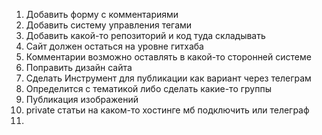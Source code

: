 1. Добавить форму с комментариями
2. Добавить систему управления тегами 
3. Добавить какой-то репозиторий и код туда складывать 
4. Сайт должен остаться на уровне гитхаба 
5. Комментарии возможно оставлять в какой-то сторонней системе
6. Поправить дизайн сайта
7. Сделать Инструмент для публикации как вариант через телеграм
8. Определится с тематикой либо сделать какие-то группы
9. Публикация изображений 
10. private статьи на каком-то хостинге мб подключить или телеграф
11. 